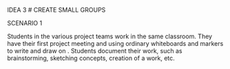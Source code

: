 IDEA 3 # CREATE SMALL GROUPS

  SCENARIO 1
     
Students in the various project teams work in the same classroom. They have their first project meeting and using ordinary  whiteboards and markers to write and draw on . Students document their work, such as brainstorming, sketching concepts, creation of a work, etc.



